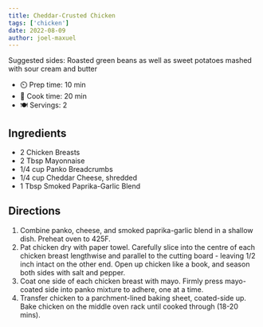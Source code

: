 ```yaml
---
title: Cheddar-Crusted Chicken
tags: ['chicken']
date: 2022-08-09
author: joel-maxuel
---
```


Suggested sides: Roasted green beans as well as sweet potatoes mashed with sour cream and butter

- ⏲️ Prep time: 10 min
- 🍳 Cook time: 20 min
- 🍽️ Servings: 2

## Ingredients

- 2 Chicken Breasts
- 2 Tbsp Mayonnaise
- 1/4 cup Panko Breadcrumbs
- 1/4 cup Cheddar Cheese, shredded
- 1 Tbsp Smoked Paprika-Garlic Blend

## Directions

1. Combine panko, cheese, and smoked paprika-garlic blend in a shallow dish. Preheat oven to 425F.
2. Pat chicken dry with paper towel. Carefully slice into the centre of each chicken breast lengthwise and parallel to the cutting board - leaving 1/2 inch intact on the other end. Open up chicken like a book, and season both sides with salt and pepper.
3. Coat one side of each chicken breast with mayo. Firmly press mayo-coated side into panko mixture to adhere, one at a time.
4. Transfer chicken to a parchment-lined baking sheet, coated-side up. Bake chicken on the middle oven rack until cooked through (18-20 mins).
